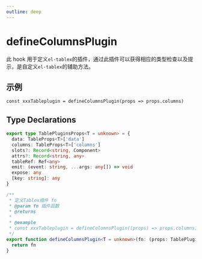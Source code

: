 ```yaml
---
outline: deep
---
```


# defineColumnsPlugin

此 hook 用于定义`el-tablex`的插件，通过此插件可以获得相应的类型检查以及提示，是自定义`el-tablex`的辅助方法。

## 示例

```tsx
const xxxTableplugin = defineColumnsPlugin(props => props.columns)
```

## Type Declarations

```ts
export type TablePluginsProps<T = unknown> = {
  data: TableProps<T>['data']
  columns: TableProps<T>['columns']
  slots?: Record<string, Component>
  attrs?: Record<string, any>
  tableRef: Ref<any>
  emit: (event: string, ...args: any[]) => void
  expose: any
  [key: string]: any
}

/**
 * 定义Tablex插件 fn
 * @param fn 插件函数
 * @returns
 *
 * @example
 * const xxxTableplugin = defineColumnsPlugin((props) => props.columns)
 */
export function defineColumnsPlugin<T = unknown>(fn: (props: TablePluginsProps) => TableColumn<T>[]) {
  return fn
}
```
